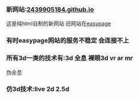 ### 新网站:<a href="https://2439905184.github.io" target="_blank">2439905184.github.io</a></font>
这是纯html自制的新网站 旧网站在<a href="https://easypage.com/0N0K0R0C0T5W7F2H/fqukf">easypage</a>
### 有时easypage网站的服务不稳定 会连接不上
### 所有3d一类的技术有:3d 全息 裸眼3d vr ar mr 
伪全息
### 仿3d技术:live 2d 2.5d 
